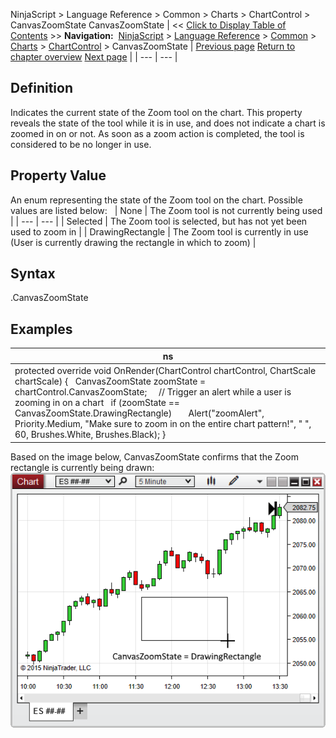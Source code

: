 ﻿
NinjaScript > Language Reference > Common > Charts > ChartControl > CanvasZoomState
CanvasZoomState
| << [Click to Display Table of Contents](canvaszoomstate.md) >> **Navigation:**     [NinjaScript](ninjascript.md) > [Language Reference](language_reference_wip.md) > [Common](common.md) > [Charts](chart.md) > [ChartControl](chartcontrol.md) > CanvasZoomState | [Previous page](canvasright.md) [Return to chapter overview](chartcontrol.md) [Next page](chartpanels.md) |
| --- | --- |
## Definition
Indicates the current state of the Zoom tool on the chart. This property reveals the state of the tool while it is in use, and does not indicate a chart is zoomed in on or not. As soon as a zoom action is completed, the tool is considered to be no longer in use.
## 
## Property Value
An enum representing the state of the Zoom tool on the chart. Possible values are listed below:
 
| None | The Zoom tool is not currently being used |
| --- | --- |
| Selected | The Zoom tool is selected, but has not yet been used to zoom in |
| DrawingRectangle | The Zoom tool is currently in use (User is currently drawing the rectangle in which to zoom) |
## 
## Syntax
<ChartControl>.CanvasZoomState
## 
## Examples
| ns |
| --- |
| protected override void OnRender(ChartControl chartControl, ChartScale chartScale) {    CanvasZoomState zoomState = chartControl.CanvasZoomState;      // Trigger an alert while a user is zooming in on a chart    if (zoomState == CanvasZoomState.DrawingRectangle)        Alert("zoomAlert", Priority.Medium, "Make sure to zoom in on the entire chart pattern!", " ", 60, Brushes.White, Brushes.Black); } |

Based on the image below, CanvasZoomState confirms that the Zoom rectangle is currently being drawn:
 
![ChartControl_CanvasZoomState](chartcontrol_canvaszoomstate.png)

